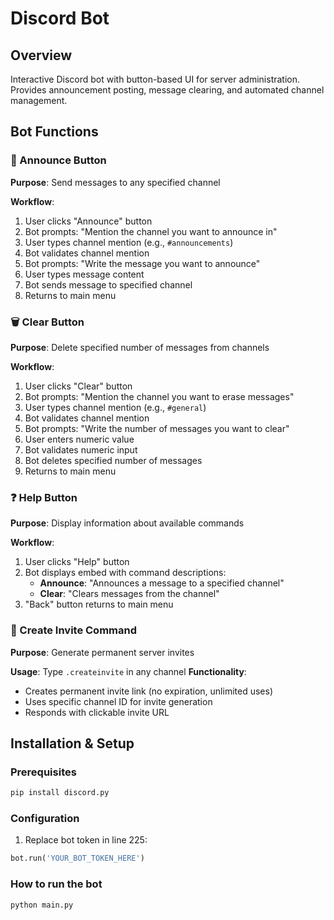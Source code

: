 # Discord Bot

## Overview
Interactive Discord bot with button-based UI for server administration. Provides announcement posting, message clearing, and automated channel management.

## Bot Functions

### 🔔 Announce Button
**Purpose**: Send messages to any specified channel

**Workflow**:
1. User clicks "Announce" button
2. Bot prompts: "Mention the channel you want to announce in"
3. User types channel mention (e.g., `#announcements`)
4. Bot validates channel mention
5. Bot prompts: "Write the message you want to announce"
6. User types message content
7. Bot sends message to specified channel
8. Returns to main menu

### 🗑️ Clear Button
**Purpose**: Delete specified number of messages from channels

**Workflow**:
1. User clicks "Clear" button
2. Bot prompts: "Mention the channel you want to erase messages"
3. User types channel mention (e.g., `#general`)
4. Bot validates channel mention
5. Bot prompts: "Write the number of messages you want to clear"
6. User enters numeric value
7. Bot validates numeric input
8. Bot deletes specified number of messages
9. Returns to main menu

### ❓ Help Button
**Purpose**: Display information about available commands

**Workflow**:
1. User clicks "Help" button
2. Bot displays embed with command descriptions:
   - **Announce**: "Announces a message to a specified channel"
   - **Clear**: "Clears messages from the channel"
3. "Back" button returns to main menu

### 🔗 Create Invite Command
**Purpose**: Generate permanent server invites

**Usage**: Type `.createinvite` in any channel
**Functionality**:
- Creates permanent invite link (no expiration, unlimited uses)
- Uses specific channel ID for invite generation
- Responds with clickable invite URL

## Installation & Setup

### Prerequisites
```bash
pip install discord.py
```

### Configuration
1. Replace bot token in line 225:
```python
bot.run('YOUR_BOT_TOKEN_HERE')
```

### How to run the bot
```bash
python main.py
```